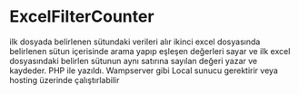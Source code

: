 # ExcelFilterCounter
ilk dosyada belirlenen sütundaki verileri alır ikinci excel dosyasında belirlenen sütun içerisinde arama yapıp eşleşen değerleri sayar ve ilk  excel dosyasındaki belirlen sütunun aynı satırına sayılan değeri yazar ve kaydeder. PHP ile yazıldı. Wampserver gibi Local sunucu gerektirir veya hosting üzerinde çalıştırlabilir
